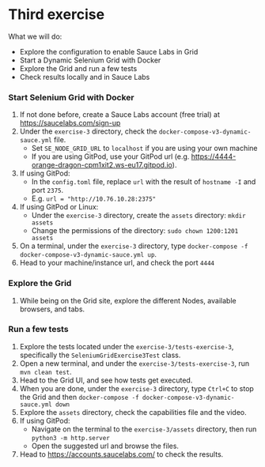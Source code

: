 # Third exercise

What we will do:

* Explore the configuration to enable Sauce Labs in Grid
* Start a Dynamic Selenium Grid with Docker
* Explore the Grid and run a few tests
* Check results locally and in Sauce Labs

### Start Selenium Grid with Docker

1. If not done before, create a Sauce Labs account (free trial) at https://saucelabs.com/sign-up
2. Under the `exercise-3` directory, check the `docker-compose-v3-dynamic-sauce.yml` file. 
    * Set `SE_NODE_GRID_URL` to `localhost` if you are using your own machine
    * If you are using GitPod, use your GitPod url (e.g. https://4444-orange-dragon-cpm1xit2.ws-eu17.gitpod.io).
3. If using GitPod:
    * In the `config.toml` file, replace `url` with the result of `hostname -I` and port `2375`.
    * E.g. `url = "http://10.76.10.28:2375"`
4. If using GitPod or Linux:
    * Under the `exercise-3` directory, create the `assets` directory: `mkdir assets`
    * Change the permissions of the directory: `sudo chown 1200:1201 assets`
5. On a terminal, under the `exercise-3` directory, type `docker-compose -f docker-compose-v3-dynamic-sauce.yml up`.
6. Head to your machine/instance url, and check the port `4444`

### Explore the Grid

1. While being on the Grid site, explore the different Nodes, available browsers, and tabs.

### Run a few tests

1. Explore the tests located under the `exercise-3/tests-exercise-3`, specifically the `SeleniumGridExercise3Test` class.
2. Open a new terminal, and under the `exercise-3/tests-exercise-3`, run `mvn clean test`.
3. Head to the Grid UI, and see how tests get executed.
4. When you are done, under the `exercise-3` directory, type `Ctrl+C` to stop the Grid and then `docker-compose -f docker-compose-v3-dynamic-sauce.yml down`
5. Explore the `assets` directory, check the capabilities file and the video.
6. If using GitPod:
    * Navigate on the terminal to the `exercise-3/assets` directory, then run `python3 -m http.server`
    * Open the suggested url and browse the files.
7. Head to https://accounts.saucelabs.com/ to check the results.

